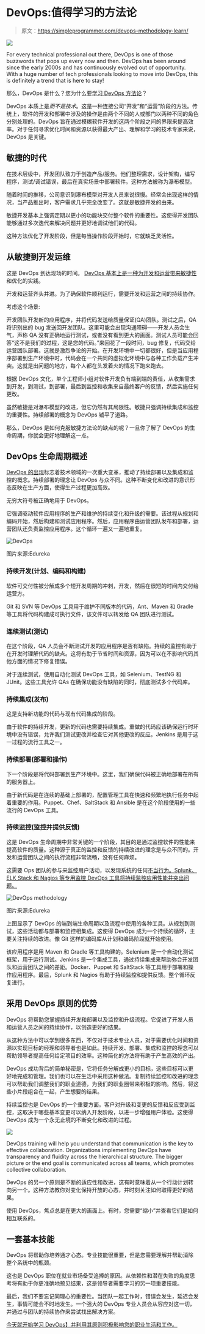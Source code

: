 # DevOps:值得学习的方法论

> 原文：<https://simpleprogrammer.com/devops-methodology-learn/>

![](img/a2a706df7088bbdc565ce063fad3316f.png)

For every technical professional out there, DevOps is one of those buzzwords that pops up every now and then. DevOps has been around since the early 2000s and has continuously evolved out of opportunity. With a huge number of tech professionals looking to move into DevOps, this is definitely a trend that is here to stay!

那么，DevOps 是什么？您为什么要[学习 DevOps 方法论](http://www.edureka.co/devops)？

DevOps 本质上是*而不是技术*。这是一种连接公司“开发”和“运营”阶段的方法。传统上，软件的开发和部署中涉及的操作是由两个不同的人或部门以两种不同的角色分别处理的。DevOps 旨在通过模糊软件开发的这两个阶段之间的界限来提高效率。对于任何寻求优化时间和资源以获得最大产出、理解和学习的技术专家来说，DevOps 是关键。

## 敏捷的时代

在技术层级中，开发团队致力于创造产品/服务。他们整理需求，设计架构，编写程序，测试/调试错误，最后在真实场景中部署软件。这种方法被称为瀑布模型。

随着时间的推移，公司意识到瀑布模型对开发人员来说很慢。经常会出现这样的情况，当产品推出时，客户需求几乎完全改变了。这就是敏捷开发的由来。

敏捷开发基本上强调定期以更小的功能块交付整个软件的重要性。这使得开发团队能够通过多次迭代来解决问题并更好地调试他们的代码。

这种方法优化了开发阶段，但是每当操作阶段开始时，它就缺乏灵活性。

## 从敏捷到开发运维

这是 DevOps 到达现场的时间。 [DevOps 基本上是一种为开发和运营带来敏捷性](http://www.amazon.com/exec/obidos/ASIN/1942788002/makithecompsi-20)和优化的实践。

开发和运营齐头并进。为了确保软件顺利运行，需要开发和运营之间的持续协作。

考虑这个场景:

开发团队开发新的应用程序，并将代码发送给质量保证(QA)团队。测试之后，QA 将识别出的 bug 发送回开发团队。这里可能会出现沟通障碍——开发人员会生气，声称 QA 没有正确地运行测试，或者没有看到更大的画面。测试人员可能会回答“这不是我们的过程，这是您的代码。”来回花了一段时间，bug 修复，代码交给运营团队部署。这就是激烈争论的开始。在开发环境中一切都很好，但是当应用程序部署到生产环境中时，代码会在一个共同的虚拟化环境中与各种工作负载产生冲突。这就是出问题的地方，每个人都在头发着火的情况下跑来跑去。

根据 DevOps 文化，单个工程师小组对软件开发负有端到端的责任，从收集需求到开发，到测试，到部署，最后到监控和收集来自最终客户的反馈，然后实施任何更改。

虽然敏捷是对瀑布模型的改进，但它仍然有其局限性。敏捷只强调持续集成和监控的重要性。持续部署的概念为 DevOps 铺平了道路。

那么，DevOps 是如何克服敏捷方法论的缺点的呢？一旦你了解了 DevOps 的生命周期，你就会更好地理解这一点。

## DevOps 生命周期概述

[DevOps 的出现](http://www.amazon.com/exec/obidos/ASIN/B0084HJB56/makithecompsi-20)标志着技术领域的一次重大变革，推动了持续部署以及集成和监控的概念。持续部署的理念让 DevOps 与众不同。这种不断变化和改进的意识形态反映在生产方面，使得生产过程更加高效。

无穷大符号被正确地用于 DevOps。

它强调驱动软件应用程序的生产和维护的持续变化和升级的需要。该过程从规划和编码开始，然后构建和测试应用程序。然后，应用程序由运营团队发布和部署，运营团队还负责监控应用程序。这个循环一遍又一遍地重复。

![DevOps](img/18963137bcb10128d850ab63095ea5d7.png)

图片来源:Edureka

### 持续开发(计划、编码和构建)

软件可交付性被分解成多个短开发周期的冲刺，开发，然后在很短的时间内交付给运营方。

Git 和 SVN 等 DevOps 工具用于维护不同版本的代码，Ant、Maven 和 Gradle 等工具将代码构建成可执行文件，该文件可以转发给 QA 团队进行测试。

### 连续测试(测试)

在这个阶段，QA 人员会不断测试开发的应用程序是否有缺陷。持续的监控有助于在开发时理解代码的缺点。这将有助于节省时间和资源，因为可以在不影响代码其他方面的情况下修复错误。

对于连续测试，使用自动化测试 DevOps 工具，如 Selenium、TestNG 和 JUnit。这些工具允许 QAs 在确保功能没有缺陷的同时，彻底测试多个代码库。

### 持续集成(发布)

这是支持新功能的代码与现有代码集成的阶段。

由于软件的持续开发，更新的代码也需要持续集成。重做的代码应该确保运行时环境中没有错误，允许我们测试更改并检查它对其他更改的反应。Jenkins 是用于这一过程的流行工具之一。

### 持续部署(部署和操作)

下一个阶段是将代码部署到生产环境中。这里，我们确保代码被正确地部署在所有的服务器上。

由于新代码是在连续的基础上部署的，配置管理工具在快速和频繁地执行任务中起着重要的作用。Puppet、Chef、SaltStack 和 Ansible 是在这个阶段使用的一些流行的 DevOps 工具。

### 持续监控(监控并提供反馈)

这是 DevOps 生命周期中非常关键的一个阶段，其目的是通过监控软件的性能来提高软件的质量。这种源于真正的监控和反馈的持续改进的理念是与众不同的。开发和运营团队之间的执行流程非常流畅，没有任何麻烦。

这需要 Ops 团队的参与来监控用户活动，以发现系统的任何[不当行为。Splunk、ELK Stack 和 Nagios 等专用监控 DevOps 工具将持续监控应用性能并突出问题。](https://simpleprogrammer.com/security-code-secure-devops/)

![DevOps methodology](img/f7b9dfd7656c4406435be3e26ce2266f.png)

图片来源:Edureka

上图显示了 DevOps 的端到端生命周期以及流程中使用的各种工具。从规划到测试，这些活动都与部署和监控相集成。这使得 DevOps 成为一个持续的循环，主要关注持续的改进。像 Git 这样的编码库从计划和编码阶段就开始使用。

该应用程序是用 Maven 和 Gradle 等工具构建的。Selenium 是一个自动化测试框架，用于运行测试。Jenkins 是一个集成工具，通过持续集成来帮助弥合开发团队和运营团队之间的差距。Docker、Puppet 和 SaltStack 等工具用于部署和操作应用程序。最后，Splunk 和 Nagios 有助于持续监控和提供反馈。整个循环反复进行。

## 采用 DevOps 原则的优势

DevOps 将帮助您掌握持续开发和部署以及监控和升级流程。它促进了开发人员和运营人员之间的持续协作，以创造更好的结果。

从这种方法中可以学到很多东西，不仅对于技术专业人员，对于需要优化时间和资源以实现目标的经理和领导者也是如此。持续开发、部署、集成和监控的理念可以帮助领导者提高任何给定项目的效率。这种简化的方法将有助于产生高效的产出。

DevOps 成功背后的简单秘密是，它将任务分解成更小的目标，这些目标可以更好地完成和管理。我们也可以在生活中采用这种做法。复制持续监控和改进的理念可以帮助我们调整我们的职业道德，为我们的职业圈带来积极的影响。然后，将这些小片段组合在一起，产生想要的结果。

持续监控也是 DevOps 的一个重要方面。客户对升级和变更的反馈和反应受到监控，这取决于哪些基本变更可以纳入开发阶段，以进一步增强用户体验。这使得 DevOps 成为一个永无止境的不断变化和改进的过程。

![](img/5053b473019638675c0d68a09d609ab4.png)

DevOps training will help you understand that communication is the key to effective collaboration. Organizations implementing DevOps have transparency and fluidity across the hierarchical structure. The bigger picture or the end goal is communicated across all teams, which promotes collective collaboration.

DevOps 的另一个原则是不断的适应性和改进，这有时意味着从一个行动计划转向另一个。这种方法教你对变化保持开放的心态，并时刻关注如何取得更好的结果。

使用 DevOps，焦点总是在更大的画面上。有时，您需要“缩小”并查看它们是如何相互联系的。

## 一套基本技能

DevOps 将帮助你培养通才心态。专业技能很重要，但是您需要理解并帮助消除整个系统中的瓶颈。

这也是 DevOps 职位在就业市场备受追捧的原因。从依赖性和潜在失败的角度思考将有助于你更准确地预见结果，这是领导者需要学习的另一项重要技能。

最后，我们不要忘记同理心的重要性。当团队一起工作时，错误会发生，延迟会发生，事情可能会不时地发生。一个强大的 DevOps 专业人员会从容应对这一切，并通过与团队的持续协作来尝试找出解决方案。

[今天就开始学习 DevOps】并利用其原则积极影响您的职业生活和工作。](http://www.edureka.co/devops)
